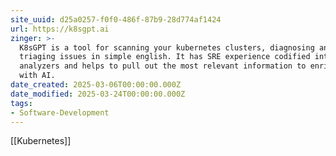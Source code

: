 ```yaml
---
site_uuid: d25a0257-f0f0-486f-87b9-28d774af1424
url: https://k8sgpt.ai
zinger: >-
  K8sGPT is a tool for scanning your kubernetes clusters, diagnosing and
  triaging issues in simple english. It has SRE experience codified into its
  analyzers and helps to pull out the most relevant information to enrich it
  with AI.
date_created: 2025-03-06T00:00:00.000Z
date_modified: 2025-03-24T00:00:00.000Z
tags:
- Software-Development
---
```



[[Kubernetes]]
